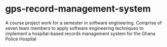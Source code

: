 # gps-record-management-system
A course project work for a semester in software engineering. Comprise of seven team members to apply software engineering techniques to implement a hospital-based records management system for the Ghana Police Hospital 

